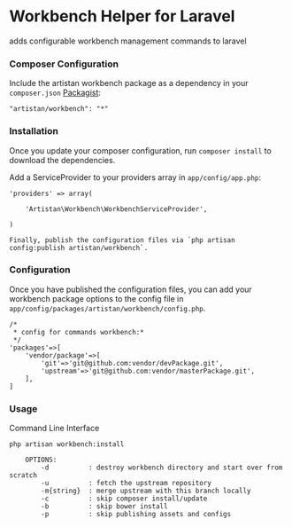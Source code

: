 Workbench Helper for Laravel
==============

adds configurable workbench management commands to laravel

### Composer Configuration

Include the artistan workbench package as a dependency in your `composer.json` [Packagist](https://packagist.org/packages/artistan/workbench):

    "artistan/workbench": "*"

### Installation

Once you update your composer configuration, run `composer install` to download the dependencies.

Add a ServiceProvider to your providers array in `app/config/app.php`:

	'providers' => array(

		'Artistan\Workbench\WorkbenchServiceProvider',

	)

	Finally, publish the configuration files via `php artisan config:publish artistan/workbench`.

### Configuration

Once you have published the configuration files, you can add your workbench package options to the config file in
`app/config/packages/artistan/workbench/config.php`.

    /*
     * config for commands workbench:*
     */
    'packages'=>[
        'vendor/package'=>[
            'git'=>'git@github.com:vendor/devPackage.git',
            'upstream'=>'git@github.com:vendor/masterPackage.git',
        ],
    ]

### Usage

Command Line Interface

    php artisan workbench:install

        OPTIONS:
            -d          : destroy workbench directory and start over from scratch
            -u          : fetch the upstream repository
            -m{string}  : merge upstream with this branch locally
            -c          : skip composer install/update
            -b          : skip bower install
            -p          : skip publishing assets and configs
